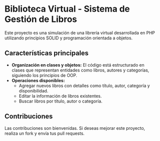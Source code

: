 # Biblioteca Virtual - Sistema de Gestión de Libros

Este proyecto es una simulación de una librería virtual desarrollada en PHP utilizando principios SOLID y programación orientada a objetos.

## Características principales

- **Organización en clases y objetos:** El código está estructurado en clases que representan entidades como libros, autores y categorías, siguiendo los principios de OOP.
- **Operaciones disponibles:**
  - Agregar nuevos libros con detalles como título, autor, categoría y disponibilidad.
  - Editar la información de libros existentes.
  - Buscar libros por título, autor o categoría.

## Contribuciones

Las contribuciones son bienvenidas. Si deseas mejorar este proyecto, realiza un fork y envía tus pull requests.
